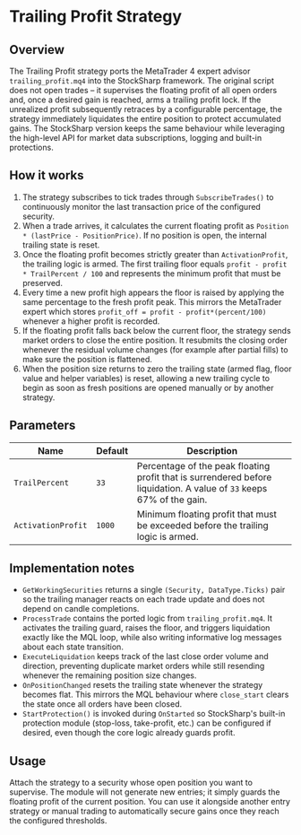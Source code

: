 # Trailing Profit Strategy

## Overview
The Trailing Profit strategy ports the MetaTrader 4 expert advisor `trailing_profit.mq4` into the StockSharp framework. The original script does not open trades – it supervises the floating profit of all open orders and, once a desired gain is reached, arms a trailing profit lock. If the unrealized profit subsequently retraces by a configurable percentage, the strategy immediately liquidates the entire position to protect accumulated gains. The StockSharp version keeps the same behaviour while leveraging the high-level API for market data subscriptions, logging and built-in protections.

## How it works
1. The strategy subscribes to tick trades through `SubscribeTrades()` to continuously monitor the last transaction price of the configured security.
2. When a trade arrives, it calculates the current floating profit as `Position * (lastPrice - PositionPrice)`. If no position is open, the internal trailing state is reset.
3. Once the floating profit becomes strictly greater than `ActivationProfit`, the trailing logic is armed. The first trailing floor equals `profit - profit * TrailPercent / 100` and represents the minimum profit that must be preserved.
4. Every time a new profit high appears the floor is raised by applying the same percentage to the fresh profit peak. This mirrors the MetaTrader expert which stores `profit_off = profit - profit*(percent/100)` whenever a higher profit is recorded.
5. If the floating profit falls back below the current floor, the strategy sends market orders to close the entire position. It resubmits the closing order whenever the residual volume changes (for example after partial fills) to make sure the position is flattened.
6. When the position size returns to zero the trailing state (armed flag, floor value and helper variables) is reset, allowing a new trailing cycle to begin as soon as fresh positions are opened manually or by another strategy.

## Parameters
| Name | Default | Description |
|------|---------|-------------|
| `TrailPercent` | `33` | Percentage of the peak floating profit that is surrendered before liquidation. A value of `33` keeps 67% of the gain. |
| `ActivationProfit` | `1000` | Minimum floating profit that must be exceeded before the trailing logic is armed. |

## Implementation notes
- `GetWorkingSecurities` returns a single `(Security, DataType.Ticks)` pair so the trailing manager reacts on each trade update and does not depend on candle completions.
- `ProcessTrade` contains the ported logic from `trailing_profit.mq4`. It activates the trailing guard, raises the floor, and triggers liquidation exactly like the MQL loop, while also writing informative log messages about each state transition.
- `ExecuteLiquidation` keeps track of the last close order volume and direction, preventing duplicate market orders while still resending whenever the remaining position size changes.
- `OnPositionChanged` resets the trailing state whenever the strategy becomes flat. This mirrors the MQL behaviour where `close_start` clears the state once all orders have been closed.
- `StartProtection()` is invoked during `OnStarted` so StockSharp's built-in protection module (stop-loss, take-profit, etc.) can be configured if desired, even though the core logic already guards profit.

## Usage
Attach the strategy to a security whose open position you want to supervise. The module will not generate new entries; it simply guards the floating profit of the current position. You can use it alongside another entry strategy or manual trading to automatically secure gains once they reach the configured thresholds.

